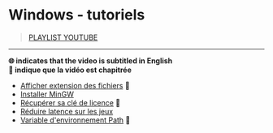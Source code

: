 # Windows - tutoriels

> [PLAYLIST YOUTUBE](https://www.youtube.com/playlist?list=PLrSOXFDHBtfFrcRVrJ2ELX2_160l_CpQd)

---

**🌐 indicates that the video is subtitled in English**<br>
**🔢 indique que la vidéo est chapitrée**

+ [Afficher extension des fichiers](https://www.youtube.com/watch?v=ac1WdzSqatw) 🔢
+ [Installer MinGW](https://www.youtube.com/watch?v=y-i96kqT53A)
+ [Récupérer sa clé de licence](https://www.youtube.com/watch?v=wAqUPpgpN2M) 🔢
+ [Réduire latence sur les jeux](https://www.youtube.com/watch?v=TCTpKPolAH4)
+ [Variable d'environnement Path](https://www.youtube.com/watch?v=M2BWTJXDJXY) 🔢
